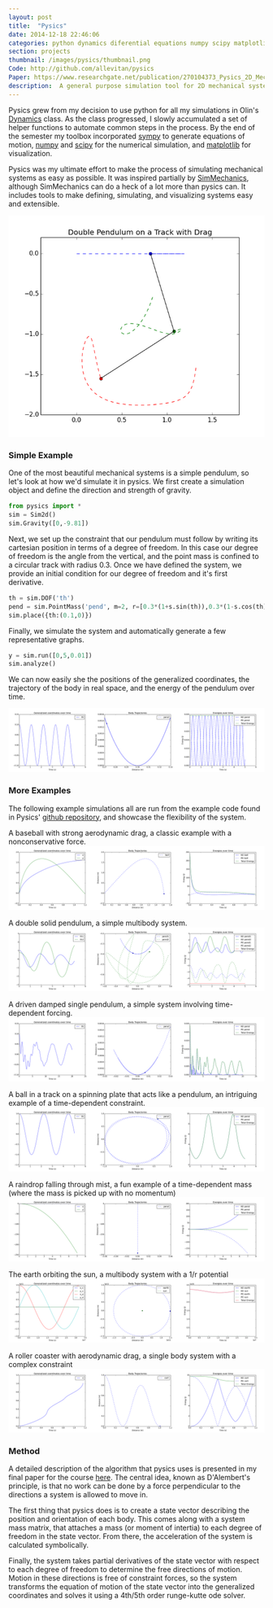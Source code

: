 ```yaml
---
layout: post
title:  "Pysics"
date: 2014-12-18 22:46:06
categories: python dynamics diferential equations numpy scipy matplotlib sympy mechanical engineering
section: projects
thumbnail: /images/pysics/thumbnail.png
Code: http://github.com/allevitan/pysics
Paper: https://www.researchgate.net/publication/270104373_Pysics_2D_Mechanical_Simulation_in_Python
description:  A general purpose simulation tool for 2D mechanical systems obeying holonomic constraints. The program is written in python and leverages numpy, scipy, sympy, and matplotlib for the dirty work.
---
```


Pysics grew from my decision to use python for all my simulations in Olin's [Dynamics](http://digitalcommons.olin.edu/engr_2340/) class. As the class progressed, I slowly accumulated a set of helper functions to automate common steps in the process. By the end of the semester my toolbox incorporated [sympy](http://www.sympy.org/en/index.html) to generate equations of motion, [numpy](http://www.numpy.org/) and [scipy](http://www.scipy.org/) for the numerical simulation, and [matplotlib](http://matplotlib.org/) for visualization.

Pysics was my ultimate effort to make the process of simulating mechanical systems as easy as possible. It was inspired partially by [SimMechanics](http://www.mathworks.com/products/simmechanics/), although SimMechanics can do a heck of a lot more than pysics can. It includes tools to make defining, simulating, and visualizing systems easy and extensible.

![A double pendulum on a cart](/images/pysics/cart_double_pendulum.png)

### Simple Example

One of the most beautiful mechanical systems is a simple pendulum, so let's look at how we'd simulate it in pysics. We first create a simulation object and define the direction and strength of gravity.

```Python
from pysics import *
sim = Sim2d()
sim.Gravity([0,-9.81])
```

Next, we set up the constraint that our pendulum must follow by writing its cartesian position in terms of a degree of freedom. In this case our degree of freedom is the angle from the vertical, and the point mass is confined to a circular track with radius 0.3. Once we have defined the system, we provide an initial condition for our degree of freedom and it's first derivative.

```python
th = sim.DOF('th')
pend = sim.PointMass('pend', m=2, r=[0.3*(1+s.sin(th)),0.3*(1-s.cos(th))]))
sim.place({th:(0.1,0)})
```

Finally, we simulate the system and automatically generate a few representative graphs.

```python
y = sim.run([0,5,0.01])
sim.analyze()
```

We can now easily she the positions of the generalized coordinates, the trajectory of the body in real space, and the energy of the pendulum over time.

![The results of the pendulum simulation](/images/pysics/pendulum.png)

### More Examples

The following example simulations all are run from the example code found in Pysics' [github repository](http://github.com/allevitan/pysics), and showcase the flexibility of the system.

A baseball with strong aerodynamic drag, a classic example with a nonconservative force.
![A Baseball with Drag](/images/pysics/baseball.png)

A double solid pendulum, a simple multibody system.
![A Double Solid Pendulum](/images/pysics/double_pendulum.png)

A driven damped single pendulum, a simple system involving time-dependent forcing.
![Driven Damped Pendulum](/images/pysics/driven_pendulum.png)

A ball in a track on a spinning plate that acts like a pendulum, an intriguing example of a time-dependent constraint.
![Centrifugal Pendulum](/images/pysics/centrifugal_pendulum.png)

A raindrop falling through mist, a fun example of a time-dependent mass (where the mass is picked up with no momentum)
![Raindrop falling through mist](/images/pysics/raindrop.png)

The earth orbiting the sun, a multibody system with a 1/r potential
![Earth and Sun](/images/pysics/earth_sun.png)

A roller coaster with aerodynamic drag, a single body system with a complex constraint
![Roller Coasrer](/images/pysics/coaster.png)


### Method

A detailed description of the algorithm that pysics uses is presented in my final paper for the course [here](https://www.researchgate.net/publication/270104373_Pysics_2D_Mechanical_Simulation_in_Python). The central idea, known as D'Alembert's principle, is that no work can be done by a force perpendicular to the directions a system is allowed to move in.

The first thing that pysics does is to create a state vector describing the position and orientation of each body. This comes along with a system mass matrix, that attaches a mass (or moment of intertia) to each degree of freedom in the state vector. From there, the acceleration of the system is calculated symbolically.

Finally, the system takes partial derivatives of the state vector with respect to each degree of freedom to determine the free directions of motion. Motion in these directions is free of constraint forces, so the system transforms the equation of motion of the state vector into the generalized coordinates and solves it using a 4th/5th order runge-kutte ode solver.
